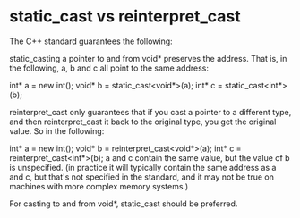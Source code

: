 # static_cast vs reinterpret_cast

The C++ standard guarantees the following:

static_casting a pointer to and from void* preserves the address. That is, in the following, a, b and c all point to the same address:

int* a = new int();
void* b = static_cast<void*>(a);
int* c = static_cast<int*>(b);


reinterpret_cast only guarantees that if you cast a pointer to a different type, and then reinterpret_cast it back to the original type, you get the original value. So in the following:

int* a = new int();
void* b = reinterpret_cast<void*>(a);
int* c = reinterpret_cast<int*>(b);
a and c contain the same value, but the value of b is unspecified. (in practice it will typically contain the same address as a and c, but that's not specified in the standard, and it may not be true on machines with more complex memory systems.)

For casting to and from void*, static_cast should be preferred.